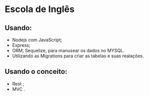 # Escola de Inglês

## Usando:
 - Nodejs com JavaScript;
 - Express;
 - ORM, Sequelize, para manusear os dados no MYSQL.
- Utilizando as Migrations para criar as tabelas e suas realações.

## Usando o conceito:
 - Rest ;
 - MVC .
